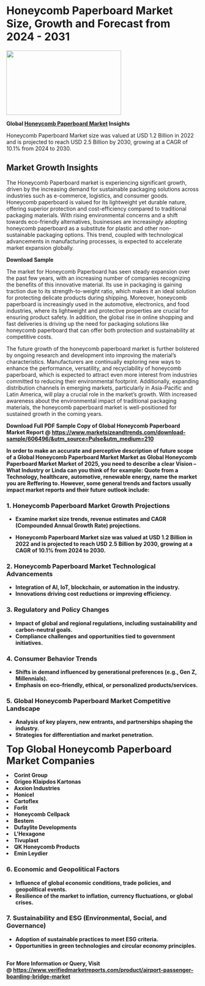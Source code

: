<H1>Honeycomb Paperboard Market Size, Growth and Forecast from 2024 - 2031</H1><img class="aligncenter size-medium wp-image-584254" src="https://thirdeyenews.in/wp-content/uploads/2024/09/Global-Market-Research-300x168.jpeg" alt="" width="300" height="168" /><p><strong>Global&nbsp;<a href="https://www.marketsizeandtrends.com/download-sample/606496/&amp;utm_source=Pulse&amp;utm_medium=210">Honeycomb Paperboard Market</a> Insights</strong></p><p>Honeycomb Paperboard Market size was valued at USD 1.2 Billion in 2022 and is projected to reach USD 2.5 Billion by 2030, growing at a CAGR of 10.1% from 2024 to 2030.</p><p><h2>Market Growth Insights</h2> <p>The Honeycomb Paperboard market is experiencing significant growth, driven by the increasing demand for sustainable packaging solutions across industries such as e-commerce, logistics, and consumer goods. Honeycomb paperboard is valued for its lightweight yet durable nature, offering superior protection and cost-efficiency compared to traditional packaging materials. With rising environmental concerns and a shift towards eco-friendly alternatives, businesses are increasingly adopting honeycomb paperboard as a substitute for plastic and other non-sustainable packaging options. This trend, coupled with technological advancements in manufacturing processes, is expected to accelerate market expansion globally.</p> <p><strong>Download Sample</strong></p> <p>The market for Honeycomb Paperboard has seen steady expansion over the past few years, with an increasing number of companies recognizing the benefits of this innovative material. Its use in packaging is gaining traction due to its strength-to-weight ratio, which makes it an ideal solution for protecting delicate products during shipping. Moreover, honeycomb paperboard is increasingly used in the automotive, electronics, and food industries, where its lightweight and protective properties are crucial for ensuring product safety. In addition, the global rise in online shopping and fast deliveries is driving up the need for packaging solutions like honeycomb paperboard that can offer both protection and sustainability at competitive costs.</p> <p>The future growth of the honeycomb paperboard market is further bolstered by ongoing research and development into improving the material’s characteristics. Manufacturers are continually exploring new ways to enhance the performance, versatility, and recyclability of honeycomb paperboard, which is expected to attract even more interest from industries committed to reducing their environmental footprint. Additionally, expanding distribution channels in emerging markets, particularly in Asia-Pacific and Latin America, will play a crucial role in the market’s growth. With increased awareness about the environmental impact of traditional packaging materials, the honeycomb paperboard market is well-positioned for sustained growth in the coming years.</p> <p><strong></p><p><span class=""><strong>Download Full PDF Sample Copy of Global Honeycomb Paperboard Market Report</strong> @ <a href="https://www.marketsizeandtrends.com/download-sample/606496/&amp;utm_source=Pulse&amp;utm_medium=210" target="_blank">https://www.marketsizeandtrends.com/download-sample/606496/&amp;utm_source=Pulse&amp;utm_medium=210</a></span></p><p>In order to make an accurate and perceptive description of future scope of a Global&nbsp;Honeycomb Paperboard Market Market as Global&nbsp;Honeycomb Paperboard Market Market of 2025, you need to describe a clear Vision &ndash; What Industry or Linda can you think of for example: Quote from a Technology, healthcare, automotive, renewable energy, name the market you are Reffering to. However, some general trends and factors usually impact market reports and their future outlook include:</p><h3>1.&nbsp;<strong>Honeycomb Paperboard Market Growth Projections</strong></h3><ul><li>Examine market size trends, revenue estimates and CAGR (Compounded Annual Growth Rate) projections.</li><li><p>Honeycomb Paperboard Market size was valued at USD 1.2 Billion in 2022 and is projected to reach USD 2.5 Billion by 2030, growing at a CAGR of 10.1% from 2024 to 2030.</p></li></ul><h3>2.&nbsp;<strong>Honeycomb Paperboard Market Technological Advancements</strong></h3><ul><li>Integration of AI, IoT, blockchain, or automation in the industry.</li><li>Innovations driving cost reductions or improving efficiency.</li></ul><h3>3.&nbsp;<strong>Regulatory and Policy Changes</strong></h3><ul><li>Impact of global and regional regulations, including sustainability and carbon-neutral goals.</li><li>Compliance challenges and opportunities tied to government initiatives.</li></ul><h3>4.&nbsp;<strong>Consumer Behavior Trends</strong></h3><ul><li>Shifts in demand influenced by generational preferences (e.g., Gen Z, Millennials).</li><li>Emphasis on eco-friendly, ethical, or personalized products/services.</li></ul><h3>5.&nbsp;<strong>Global Honeycomb Paperboard Market Competitive Landscape</strong></h3><ul><li>Analysis of key players, new entrants, and partnerships shaping the industry.</li><li>Strategies for differentiation and market penetration.</li></ul><p data-pm-slice="1 1 []"><span style="color: inherit; font-family: inherit; font-size: 25px;">Top Global Honeycomb Paperboard Market Companies</span></p><div class="" data-test-id=""><p><li>Corint Group</li><li> Grigeo Klaipdos Kartonas</li><li> Axxion Industries</li><li> Honicel</li><li> Cartoflex</li><li> Forlit</li><li> Honeycomb Cellpack</li><li> Bestem</li><li> Dufaylite Developments</li><li> L'Hexagone</li><li> Tivuplast</li><li> QK Honeycomb Products</li><li> Emin Leydier</li></p></div><h3>6.&nbsp;<strong>Economic and Geopolitical Factors</strong></h3><ul><li>Influence of global economic conditions, trade policies, and geopolitical events.</li><li>Resilience of the market to inflation, currency fluctuations, or global crises.</li></ul><h3>7.&nbsp;<strong>Sustainability and ESG (Environmental, Social, and Governance)</strong></h3><ul><li>Adoption of sustainable practices to meet ESG criteria.</li><li>Opportunities in green technologies and circular economy principles.</li></ul><h2><strong style="font-size: 14px;">For More Information or Query, Visit @&nbsp;</strong><a style="background-color: #ffffff; font-size: 14px;" href="https://www.marketsizeandtrends.com/report/honeycomb-paperboard-market/" target="_blank">https://www.verifiedmarketreports.com/product/airport-passenger-boarding-bridge-market</a></h2>
